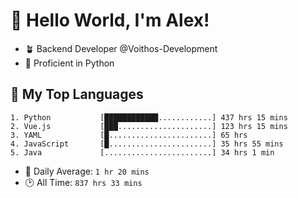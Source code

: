 # 👋 Hello World, I'm Alex!

- 🪴 Backend Developer @Voithos-Development
- 🐍 Proficient in Python

## 💚 My Top Languages
```
1. Python           [████████████............] 437 hrs 15 mins
2. Vue.js           [███.....................] 123 hrs 15 mins
3. YAML             [█.......................] 65 hrs
4. JavaScript       [█.......................] 35 hrs 55 mins
5. Java             [........................] 34 hrs 1 min
```
- 💪 Daily Average: `1 hr 20 mins`
- 🕑 All Time: `837 hrs 33 mins`